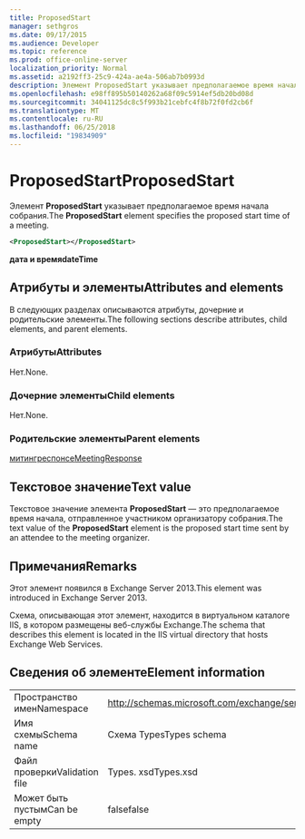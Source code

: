```yaml
---
title: ProposedStart
manager: sethgros
ms.date: 09/17/2015
ms.audience: Developer
ms.topic: reference
ms.prod: office-online-server
localization_priority: Normal
ms.assetid: a2192ff3-25c9-424a-ae4a-506ab7b0993d
description: Элемент ProposedStart указывает предполагаемое время начала собрания.
ms.openlocfilehash: e98ff895b50140262a68f09c5914ef5db20bd08d
ms.sourcegitcommit: 34041125dc8c5f993b21cebfc4f8b72f0fd2cb6f
ms.translationtype: MT
ms.contentlocale: ru-RU
ms.lasthandoff: 06/25/2018
ms.locfileid: "19834909"
---
```

# <a name="proposedstart"></a><span data-ttu-id="2a88a-103">ProposedStart</span><span class="sxs-lookup"><span data-stu-id="2a88a-103">ProposedStart</span></span>

<span data-ttu-id="2a88a-104">Элемент **ProposedStart** указывает предполагаемое время начала собрания.</span><span class="sxs-lookup"><span data-stu-id="2a88a-104">The **ProposedStart** element specifies the proposed start time of a meeting.</span></span> 
  
```XML
<ProposedStart></ProposedStart>
```

 <span data-ttu-id="2a88a-105">**дата и время**</span><span class="sxs-lookup"><span data-stu-id="2a88a-105">**dateTime**</span></span>
## <a name="attributes-and-elements"></a><span data-ttu-id="2a88a-106">Атрибуты и элементы</span><span class="sxs-lookup"><span data-stu-id="2a88a-106">Attributes and elements</span></span>

<span data-ttu-id="2a88a-107">В следующих разделах описываются атрибуты, дочерние и родительские элементы.</span><span class="sxs-lookup"><span data-stu-id="2a88a-107">The following sections describe attributes, child elements, and parent elements.</span></span>
  
### <a name="attributes"></a><span data-ttu-id="2a88a-108">Атрибуты</span><span class="sxs-lookup"><span data-stu-id="2a88a-108">Attributes</span></span>

<span data-ttu-id="2a88a-109">Нет.</span><span class="sxs-lookup"><span data-stu-id="2a88a-109">None.</span></span>
  
### <a name="child-elements"></a><span data-ttu-id="2a88a-110">Дочерние элементы</span><span class="sxs-lookup"><span data-stu-id="2a88a-110">Child elements</span></span>

<span data-ttu-id="2a88a-111">Нет.</span><span class="sxs-lookup"><span data-stu-id="2a88a-111">None.</span></span>
  
### <a name="parent-elements"></a><span data-ttu-id="2a88a-112">Родительские элементы</span><span class="sxs-lookup"><span data-stu-id="2a88a-112">Parent elements</span></span>

[<span data-ttu-id="2a88a-113">митингреспонсе</span><span class="sxs-lookup"><span data-stu-id="2a88a-113">MeetingResponse</span></span>](meetingresponse.md)
  
## <a name="text-value"></a><span data-ttu-id="2a88a-114">Текстовое значение</span><span class="sxs-lookup"><span data-stu-id="2a88a-114">Text value</span></span>

<span data-ttu-id="2a88a-115">Текстовое значение элемента **ProposedStart** — это предполагаемое время начала, отправленное участником организатору собрания.</span><span class="sxs-lookup"><span data-stu-id="2a88a-115">The text value of the **ProposedStart** element is the proposed start time sent by an attendee to the meeting organizer.</span></span> 
  
## <a name="remarks"></a><span data-ttu-id="2a88a-116">Примечания</span><span class="sxs-lookup"><span data-stu-id="2a88a-116">Remarks</span></span>

<span data-ttu-id="2a88a-117">Этот элемент появился в Exchange Server 2013.</span><span class="sxs-lookup"><span data-stu-id="2a88a-117">This element was introduced in Exchange Server 2013.</span></span>
  
<span data-ttu-id="2a88a-118">Схема, описывающая этот элемент, находится в виртуальном каталоге IIS, в котором размещены веб-службы Exchange.</span><span class="sxs-lookup"><span data-stu-id="2a88a-118">The schema that describes this element is located in the IIS virtual directory that hosts Exchange Web Services.</span></span>
  
## <a name="element-information"></a><span data-ttu-id="2a88a-119">Сведения об элементе</span><span class="sxs-lookup"><span data-stu-id="2a88a-119">Element information</span></span>

|||
|:-----|:-----|
|<span data-ttu-id="2a88a-120">Пространство имен</span><span class="sxs-lookup"><span data-stu-id="2a88a-120">Namespace</span></span>  <br/> |http://schemas.microsoft.com/exchange/services/2006/types  <br/> |
|<span data-ttu-id="2a88a-121">Имя схемы</span><span class="sxs-lookup"><span data-stu-id="2a88a-121">Schema name</span></span>  <br/> |<span data-ttu-id="2a88a-122">Схема Types</span><span class="sxs-lookup"><span data-stu-id="2a88a-122">Types schema</span></span>  <br/> |
|<span data-ttu-id="2a88a-123">Файл проверки</span><span class="sxs-lookup"><span data-stu-id="2a88a-123">Validation file</span></span>  <br/> |<span data-ttu-id="2a88a-124">Types. xsd</span><span class="sxs-lookup"><span data-stu-id="2a88a-124">Types.xsd</span></span>  <br/> |
|<span data-ttu-id="2a88a-125">Может быть пустым</span><span class="sxs-lookup"><span data-stu-id="2a88a-125">Can be empty</span></span>  <br/> |<span data-ttu-id="2a88a-126">false</span><span class="sxs-lookup"><span data-stu-id="2a88a-126">false</span></span>  <br/> |
   

